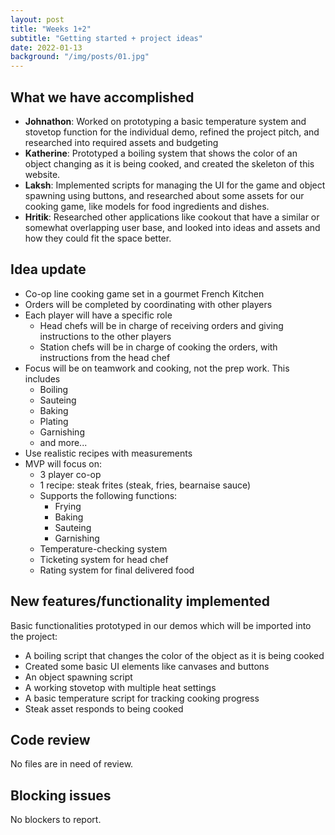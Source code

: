 ```yaml
---
layout: post
title: "Weeks 1+2"
subtitle: "Getting started + project ideas"
date: 2022-01-13
background: "/img/posts/01.jpg"
---
```


<h2 class="section-heading">What we have accomplished</h2>

- <b>Johnathon</b>: Worked on prototyping a basic temperature system and
  stovetop function for the individual demo, refined the project pitch, and
  researched into required assets and budgeting
- <b>Katherine</b>: Prototyped a boiling system that shows the color of an
  object changing as it is being cooked, and created the skeleton of this
  website.
- <b>Laksh</b>: Implemented scripts for managing the UI for the game and object
  spawning using buttons, and researched about some assets for our cooking game,
  like models for food ingredients and dishes.
- <b>Hritik</b>: Researched other applications like cookout that have a similar
  or somewhat overlapping user base, and looked into ideas and assets and how
  they could fit the space better.

<h2 class="section-heading">Idea update</h2>

- Co-op line cooking game set in a gourmet French Kitchen
- Orders will be completed by coordinating with other players
- Each player will have a specific role
  - Head chefs will be in charge of receiving orders and giving instructions to
    the other players
  - Station chefs will be in charge of cooking the orders, with instructions
    from the head chef
- Focus will be on teamwork and cooking, not the prep work. This includes
  - Boiling
  - Sauteing
  - Baking
  - Plating
  - Garnishing
  - and more...
- Use realistic recipes with measurements
- MVP will focus on:
  - 3 player co-op
  - 1 recipe: steak frites (steak, fries, bearnaise sauce)
  - Supports the following functions:
    - Frying
    - Baking
    - Sauteing
    - Garnishing
  - Temperature-checking system
  - Ticketing system for head chef
  - Rating system for final delivered food

<h2 class="section-heading">New features/functionality implemented</h2>

Basic functionalities prototyped in our demos which will be imported into the
project:

- A boiling script that changes the color of the object as it is being cooked
- Created some basic UI elements like canvases and buttons
- An object spawning script
- A working stovetop with multiple heat settings
- A basic temperature script for tracking cooking progress
- Steak asset responds to being cooked

<h2 class="section-heading">Code review</h2>

No files are in need of review.

<h2 class="section-heading">Blocking issues</h2>

No blockers to report.
